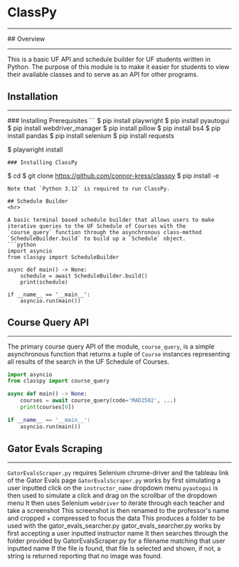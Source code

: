 # ClassPy
<hr>
## Overview
<hr>
This is a basic UF API and schedule builder for UF students written in Python. The purpose of this module is to make it easier for students to view their available classes and to serve as an API for other programs.

## Installation
<hr>
### Installing Prerequisites
```
$ pip install playwright
$ pip install pyautogui
$ pip install webdriver_manager
$ pip install pillow
$ pip install bs4
$ pip install pandas
$ pip install selenium
$ pip install requests

$ playwright install
```
### Installing ClassPy
```
$ cd <DESIRED-PATH>
$ git clone https://github.com/connor-kress/classpy
$ pip install -e <PATH>
```
Note that `Python 3.12` is required to run ClassPy.

## Schedule Builder
<hr>

A basic terminal based schedule builder that allows users to make iterative queries to the UF Schedule of Courses with the `course_query` function through the asynchronous class-method `ScheduleBuilder.build` to build up a `Schedule` object.
```python
import asyncio
from classpy import ScheduleBuilder

async def main() -> None:
	schedule = await ScheduleBuilder.build()
	print(schedule)

if __name__ == '__main__':
	asyncio.run(main())
```
## Course Query API
<hr>

The primary course query API of the module, `course_query`, is a simple asynchronous function that returns a tuple of `Course` instances representing all results of the search in the UF Schedule of Courses.
```python
import asyncio
from classpy import course_query

async def main() -> None:
	courses = await course_query(code='MAD2502', ...)
	print(courses[0])

if __name__ == '__main__':
	asyncio.run(main())
```

## Gator Evals Scraping
<hr>

`GatorEvalsScraper.py` requires Selenium chrome-driver and the tableau link of the Gator Evals page `GatorEvalsScraper.py` works by first simulating a user inputted click on the `instructor_name` dropdown menu `pyautogui` is then used to simulate a click and drag on the scrollbar of the dropdown menu It then uses Selenium `webdriver` to iterate through each teacher and take a screenshot This screenshot is then renamed to the professor's name and cropped + compressed to focus the data This produces a folder to be used with the gator_evals_searcher.py gator_evals_searcher.py works by first accepting a user inputted instructor name It then searches through the folder provided by GatorEvalsScraper.py for a filename matching that user inputted name If the file is found, that file is selected and shown, if not, a string is returned reporting that no image was found.
